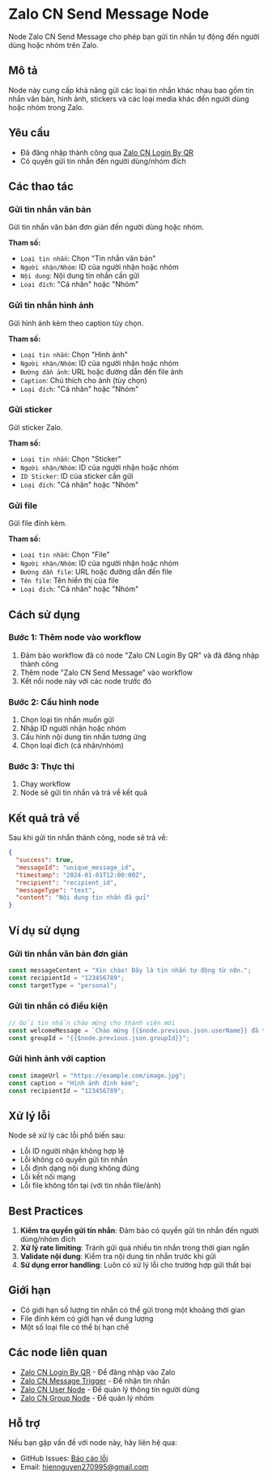 # Zalo CN Send Message Node

Node Zalo CN Send Message cho phép bạn gửi tin nhắn tự động đến người dùng hoặc nhóm trên Zalo.

## Mô tả

Node này cung cấp khả năng gửi các loại tin nhắn khác nhau bao gồm tin nhắn văn bản, hình ảnh, stickers và các loại media khác đến người dùng hoặc nhóm trong Zalo.

## Yêu cầu

- Đã đăng nhập thành công qua [Zalo CN Login By QR](zalo-login-by-qr.md)
- Có quyền gửi tin nhắn đến người dùng/nhóm đích

## Các thao tác

### Gửi tin nhắn văn bản
Gửi tin nhắn văn bản đơn giản đến người dùng hoặc nhóm.

**Tham số:**
- `Loại tin nhắn`: Chọn "Tin nhắn văn bản"
- `Người nhận/Nhóm`: ID của người nhận hoặc nhóm
- `Nội dung`: Nội dung tin nhắn cần gửi
- `Loại đích`: "Cá nhân" hoặc "Nhóm"

### Gửi tin nhắn hình ảnh
Gửi hình ảnh kèm theo caption tùy chọn.

**Tham số:**
- `Loại tin nhắn`: Chọn "Hình ảnh"
- `Người nhận/Nhóm`: ID của người nhận hoặc nhóm
- `Đường dẫn ảnh`: URL hoặc đường dẫn đến file ảnh
- `Caption`: Chú thích cho ảnh (tùy chọn)
- `Loại đích`: "Cá nhân" hoặc "Nhóm"

### Gửi sticker
Gửi sticker Zalo.

**Tham số:**
- `Loại tin nhắn`: Chọn "Sticker"
- `Người nhận/Nhóm`: ID của người nhận hoặc nhóm
- `ID Sticker`: ID của sticker cần gửi
- `Loại đích`: "Cá nhân" hoặc "Nhóm"

### Gửi file
Gửi file đính kèm.

**Tham số:**
- `Loại tin nhắn`: Chọn "File"
- `Người nhận/Nhóm`: ID của người nhận hoặc nhóm
- `Đường dẫn file`: URL hoặc đường dẫn đến file
- `Tên file`: Tên hiển thị của file
- `Loại đích`: "Cá nhân" hoặc "Nhóm"

## Cách sử dụng

### Bước 1: Thêm node vào workflow
1. Đảm bảo workflow đã có node "Zalo CN Login By QR" và đã đăng nhập thành công
2. Thêm node "Zalo CN Send Message" vào workflow
3. Kết nối node này với các node trước đó

### Bước 2: Cấu hình node
1. Chọn loại tin nhắn muốn gửi
2. Nhập ID người nhận hoặc nhóm
3. Cấu hình nội dung tin nhắn tương ứng
4. Chọn loại đích (cá nhân/nhóm)

### Bước 3: Thực thi
1. Chạy workflow
2. Node sẽ gửi tin nhắn và trả về kết quả

## Kết quả trả về

Sau khi gửi tin nhắn thành công, node sẽ trả về:
```json
{
  "success": true,
  "messageId": "unique_message_id",
  "timestamp": "2024-01-01T12:00:00Z",
  "recipient": "recipient_id",
  "messageType": "text",
  "content": "Nội dung tin nhắn đã gửi"
}
```

## Ví dụ sử dụng

### Gửi tin nhắn văn bản đơn giản
```typescript
const messageContent = "Xin chào! Đây là tin nhắn tự động từ n8n.";
const recipientId = "123456789";
const targetType = "personal";
```

### Gửi tin nhắn có điều kiện
```typescript
// Gửi tin nhắn chào mừng cho thành viên mới
const welcomeMessage = `Chào mừng {{$node.previous.json.userName}} đã tham gia nhóm!`;
const groupId = "{{$node.previous.json.groupId}}";
```

### Gửi hình ảnh với caption
```typescript
const imageUrl = "https://example.com/image.jpg";
const caption = "Hình ảnh đính kèm";
const recipientId = "123456789";
```

## Xử lý lỗi

Node sẽ xử lý các lỗi phổ biến sau:
- Lỗi ID người nhận không hợp lệ
- Lỗi không có quyền gửi tin nhắn
- Lỗi định dạng nội dung không đúng
- Lỗi kết nối mạng
- Lỗi file không tồn tại (với tin nhắn file/ảnh)

## Best Practices

1. **Kiểm tra quyền gửi tin nhắn**: Đảm bảo có quyền gửi tin nhắn đến người dùng/nhóm đích
2. **Xử lý rate limiting**: Tránh gửi quá nhiều tin nhắn trong thời gian ngắn
3. **Validate nội dung**: Kiểm tra nội dung tin nhắn trước khi gửi
4. **Sử dụng error handling**: Luôn có xử lý lỗi cho trường hợp gửi thất bại

## Giới hạn

- Có giới hạn số lượng tin nhắn có thể gửi trong một khoảng thời gian
- File đính kèm có giới hạn về dung lượng
- Một số loại file có thể bị hạn chế

## Các node liên quan

- [Zalo CN Login By QR](zalo-login-by-qr.md) - Để đăng nhập vào Zalo
- [Zalo CN Message Trigger](zalo-message-trigger.md) - Để nhận tin nhắn
- [Zalo CN User Node](zalo-user.md) - Để quản lý thông tin người dùng
- [Zalo CN Group Node](zalo-group.md) - Để quản lý nhóm

## Hỗ trợ

Nếu bạn gặp vấn đề với node này, hãy liên hệ qua:
- GitHub Issues: [Báo cáo lỗi](https://github.com/hiennguyen270995/n8n-nodes-zalo-ca-nhan/issues)
- Email: hiennguyen270995@gmail.com
